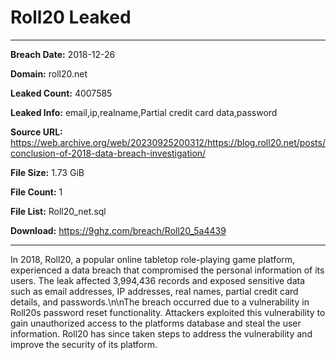 # Roll20 Leaked

------------
**Breach Date:** 2018-12-26

**Domain:** roll20.net

**Leaked Count:** 4007585

**Leaked Info:** email,ip,realname,Partial credit card data,password

**Source URL:** https://web.archive.org/web/20230925200312/https://blog.roll20.net/posts/conclusion-of-2018-data-breach-investigation/

**File Size:** 1.73 GiB

**File Count:** 1

**File List:** Roll20_net.sql

**Download:** https://9ghz.com/breach/Roll20_5a4439

------------
In 2018, Roll20, a popular online tabletop role-playing game platform, experienced a data breach that compromised the personal information of its users. The leak affected 3,994,436 records and exposed sensitive data such as email addresses, IP addresses, real names, partial credit card details, and passwords.\n\nThe breach occurred due to a vulnerability in Roll20s password reset functionality. Attackers exploited this vulnerability to gain unauthorized access to the platforms database and steal the user information. Roll20 has since taken steps to address the vulnerability and improve the security of its platform.
